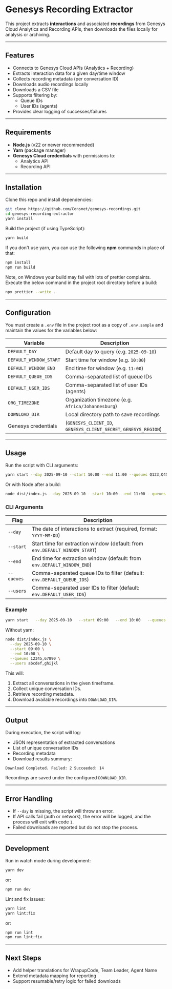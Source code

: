 # Genesys Recording Extractor

This project extracts **interactions** and associated **recordings** from Genesys Cloud Analytics and Recording APIs, then downloads the files locally for analysis or archiving.

---

## Features

- Connects to Genesys Cloud APIs (Analytics + Recording)
- Extracts interaction data for a given day/time window
- Collects recording metadata (per conversation ID)
- Downloads audio recordings locally
- Downloads a CSV file
- Supports filtering by:
  - Queue IDs
  - User IDs (agents)
- Provides clear logging of successes/failures

---

## Requirements

- **Node.js** (v22 or newer recommended)
- **Yarn** (package manager)
- **Genesys Cloud credentials** with permissions to:
  - Analytics API
  - Recording API

---

## Installation

Clone this repo and install dependencies:

```bash
git clone https://github.com/Consnet/genesys-recordings.git
cd genesys-recording-extractor
yarn install
```

Build the project (if using TypeScript):

```bash
yarn build
```

If you don't use yarn, you can use the following **npm** commands in place of that:

```bash
npm install
npm run build
```

Note, on Windows your build may fail with lots of prettier complaints. Execute the below command in the project root directory before a build:

```bash
npx prettier --write .
```

---

## Configuration

You must create a `.env` file in the project root as a copy of `.env.sample` and maintain the values for the variables below:

| Variable               | Description                                                      |
| ---------------------- | ---------------------------------------------------------------- |
| `DEFAULT_DAY`          | Default day to query (e.g. `2025-09-10`)                         |
| `DEFAULT_WINDOW_START` | Start time for window (e.g. `10:00`)                             |
| `DEFAULT_WINDOW_END`   | End time for window (e.g. `11:00`)                               |
| `DEFAULT_QUEUE_IDS`    | Comma-separated list of queue IDs                                |
| `DEFAULT_USER_IDS`     | Comma-separated list of user IDs (agents)                        |
| `ORG_TIMEZONE`         | Organization timezone (e.g. `Africa/Johannesburg`)               |
| `DOWNLOAD_DIR`         | Local directory path to save recordings                          |
| Genesys credentials    | (`GENESYS_CLIENT_ID`, `GENESYS_CLIENT_SECRET`, `GENESYS_REGION`) |

---

## Usage

Run the script with CLI arguments:

```bash
yarn start --day 2025-09-10 --start 10:00 --end 11:00 --queues Q123,Q456 --users U123,U456
```

Or with Node after a build:

```bash
node dist/index.js --day 2025-09-10 --start 10:00 --end 11:00 --queues Q123,Q456 --users U123,U456
```

### CLI Arguments

| Flag       | Description                                                                 |
| ---------- | --------------------------------------------------------------------------- |
| `--day`    | The date of interactions to extract (required, format: `YYYY-MM-DD`)        |
| `--start`  | Start time for extraction window (default: from `env.DEFAULT_WINDOW_START`) |
| `--end`    | End time for extraction window (default: from `env.DEFAULT_WINDOW_END`)     |
| `--queues` | Comma-separated queue IDs to filter (default: `env.DEFAULT_QUEUE_IDS`)      |
| `--users`  | Comma-separated user IDs to filter (default: `env.DEFAULT_USER_IDS`)        |

### Example

```bash
yarn start   --day 2025-09-10   --start 09:00   --end 10:00   --queues 12345,67890   --users abcdef,ghijkl
```

Without yarn:

```bash
node dist/index.js \
  --day 2025-09-10 \
  --start 09:00 \
  --end 10:00 \
  --queues 12345,67890 \
  --users abcdef,ghijkl
```

This will:

1. Extract all conversations in the given timeframe.
2. Collect unique conversation IDs.
3. Retrieve recording metadata.
4. Download available recordings into `DOWNLOAD_DIR`.

---

## Output

During execution, the script will log:

- JSON representation of extracted conversations
- List of unique conversation IDs
- Recording metadata
- Download results summary:

```
Download Completed. Failed: 2 Succeeded: 14
```

Recordings are saved under the configured `DOWNLOAD_DIR`.

---

## Error Handling

- If `--day` is missing, the script will throw an error.
- If API calls fail (auth or network), the error will be logged, and the process will exit with code `1`.
- Failed downloads are reported but do not stop the process.

---

## Development

Run in watch mode during development:

```bash
yarn dev
```

or:

```bash
npm run dev
```

Lint and fix issues:

```bash
yarn lint
yarn lint:fix
```

or:

```bash
npm run lint
npm run lint:fix
```

---

## Next Steps

- Add helper translations for WrapupCode, Team Leader, Agent Name
- Extend metadata mapping for reporting
- Support resumable/retry logic for failed downloads
